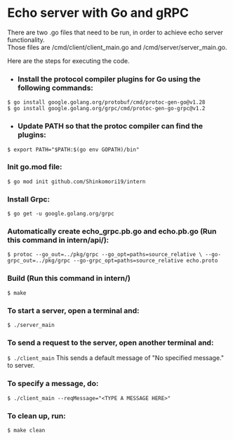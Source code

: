 # Echo server with Go and gRPC

There are two .go files that need to be run, in order to achieve echo server functionality.<br>
Those files are /cmd/client/client_main.go and /cmd/server/server_main.go.<br>

Here are the steps for executing the code.

- ### Install the protocol compiler plugins for Go using the following commands:<br>

`$ go install google.golang.org/protobuf/cmd/protoc-gen-go@v1.28`<br>
`$ go install google.golang.org/grpc/cmd/protoc-gen-go-grpc@v1.2`<br>

- ### Update PATH so that the protoc compiler can find the plugins:<br>

`$ export PATH="$PATH:$(go env GOPATH)/bin"`

### Init go.mod file:<br>

`$ go mod init github.com/Shinkomori19/intern`

### Install Grpc:<br>

`$ go get -u google.golang.org/grpc`

### Automatically create echo_grpc.pb.go and echo.pb.go (Run this command in intern/api/):

`$ protoc --go_out=../pkg/grpc --go_opt=paths=source_relative \ --go-grpc_out=../pkg/grpc --go-grpc_opt=paths=source_relative echo.proto`

### Build (Run this command in intern/)<br>

`$ make`

### To start a server, open a terminal and:<br>

`$ ./server_main`

### To send a request to the server, open another terminal and:<br>

`$ ./client_main`
This sends a default message of "No specified message." to server.<br>

### To specify a message, do:<br>

`$ ./client_main --reqMessage="<TYPE A MESSAGE HERE>"`

### To clean up, run:<br>

`$ make clean`
